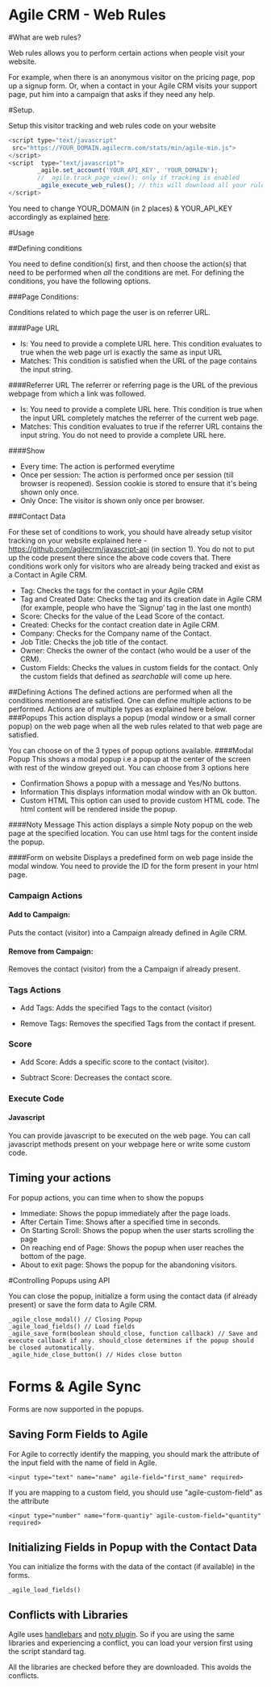 Agile CRM - Web Rules
===================
#What are web rules?

Web rules allows you to perform certain actions when people visit your website. 

For example, when there is an anonymous visitor on the pricing page, pop up a signup form. Or, when a contact in your Agile CRM visits your support page, put him into a campaign that asks if they need any help.

#Setup.

Setup this visitor tracking and web rules code on your website 

```javascript
<script type="text/javascript"
 src="https://YOUR_DOMAIN.agilecrm.com/stats/min/agile-min.js"> 
</script>
<script  type="text/javascript">
        _agile.set_account('YOUR_API_KEY', 'YOUR_DOMAIN');
        // _agile.track_page_view(); only if tracking is enabled
        _agile_execute_web_rules(); // this will download all your rules and display the right popup
</script>
```
You need to change  YOUR_DOMAIN (in 2 places) & YOUR_API_KEY accordingly as explained <a href='https://github.com/agilecrm/javascript-api'>here</a>. 


#Usage

##Defining conditions

You need to define condition(s) first, and then choose the action(s) that need to be performed when *all* the conditions are met. 
For defining the conditions, you have the following options.

###Page Conditions:

Conditions related to which page the user is on referrer URL.

####Page URL
- Is: You need to provide a complete URL here. This condition evaluates to true when the web page url is exactly the same as input URL
- Matches: This condition is satisfied when the URL of the page contains the input string.

####Referrer URL
The referrer or referring page is the URL of the previous webpage from which a link was followed.
- Is: You need to provide a complete URL here. This condition is true when the input URL completely matches the referrer of the current web page.
- Matches: This condition evaluates to true if the referrer URL contains the input string. You do not need to provide a complete URL here. 

####Show
- Every time: The action is performed everytime
- Once per session: The action is performed once per session (till browser is reopened). Session cookie is stored to ensure that it's being shown only once. 
- Only Once: The visitor is shown only once per browser.

###Contact Data

For these set of conditions to work, you should have already setup visitor tracking on your website explained here - https://github.com/agilecrm/javascript-api (in section 1). You do not to put up the code present there since the above code covers that.
There conditions work only for visitors who are already being tracked and exist as a Contact in Agile CRM.
- Tag:
Checks the tags for the contact in your Agile CRM
- Tag and Created Date:
Checks the tag and its creation date in Agile CRM (for example, people who have the ‘Signup’ tag in the last one month)
- Score:
Checks for the value of the Lead Score of the contact.
- Created: 
Checks for the contact creation date in Agile CRM. 
- Company: 
Checks for the Company name of the Contact.
- Job Title: 
Checks the job title of the contact.
- Owner: 
Checks the owner of the contact (who would be a user of the CRM).
- Custom Fields: 
Checks the values in custom fields for the contact. Only the custom fields that defined as *searchable* will come up here.

##Defining Actions
The defined actions are performed when all the conditions mentioned are satisfied. One can define multiple actions to be performed.
Actions are of multiple types as explained here below.
###Popups
This action displays a popup (modal window or a small corner popup) on the web page when all the web rules related to that web page are satisfied.

You can choose on of the 3 types of popup options available.
####Modal Popup
This shows a modal popup i.e a popup at the center of the screen with rest of the window greyed out. 
You can choose from 3 options here
- Confirmation
Shows a popup with a message and Yes/No buttons.
- Information
This displays information modal window with an Ok button.
- Custom HTML
This option can used to provide custom HTML code. The html content will be rendered inside the popup.

####Noty Message
This action displays a simple Noty popup on the web page at the specified location. You can use html tags for the content inside the popup.

####Form on website
Displays a predefined form on web page inside the modal window. You need to provide the ID for the form present in your html page.

### Campaign Actions

#### Add to Campaign:
Puts the contact (visitor) into a Campaign already defined in Agile CRM.

#### Remove from Campaign: 
Removes the contact (visitor) from the a Campaign if already present.

### Tags Actions

- Add Tags:  Adds the specified Tags to the contact (visitor)

- Remove Tags: Removes the specified Tags from the contact if present.

### Score

- Add Score: Adds a specific score to the contact (visitor).

- Subtract Score: Decreases the contact score.

### Execute Code

#### Javascript
You can provide javascript to be executed on the web page.  You can call javascript methods present on your webpage here or write some custom code.

## Timing your actions
For popup actions, you can time when to show the popups 
- Immediate: Shows the popup immediately after the page loads.
- After Certain Time: Shows after a specified time in seconds.
- On Starting Scroll: Shows the popup when the user starts scrolling the page
- On reaching end of Page: Shows the popup when user reaches the bottom of the page.
- About to exit page: Shows the popup for the abandoning visitors.


#Controlling Popups using API

You can close the popup, initialize a form using the contact data (if already present) or save the form data to Agile CRM.

```
_agile_close_modal() // Closing Popup
_agile_load_fields() // Load fields
_agile_save_form(boolean should_close, function callback) // Save and execute callback if any. should_close determines if the popup should be closed automatically.
_agile_hide_close_button() // Hides close button

```

# Forms & Agile Sync

Forms are now supported in the popups. 

## Saving Form Fields to Agile

For Agile to correctly identify the mapping, you should mark the attribute of the input field with the name of field in Agile.

```
<input type="text" name="name" agile-field="first_name" required>
```

If you are mapping to a custom field, you should use "agile-custom-field" as the attribute
```
<input type="number" name="form-quantiy" agile-custom-field="quantity" required>
```

## Initializing Fields in Popup with the Contact Data

You can initialize the forms with the data of the contact (if available) in the forms.

```
_agile_load_fields() 
```


## Conflicts with Libraries

Agile uses <a href='handlebarsjs.com'>handlebars</a> and <a href='ned.im/noty/'>noty plugin</a>. So if you are using the same libraries and experiencing a conflict, you can load your version first using the script standard tag.

All the libraries are checked before they are downloaded. This avoids the conflicts.